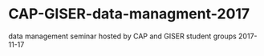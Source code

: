 # CAP-GISER-data-managment-2017
data management seminar hosted by CAP and GISER student groups 2017-11-17
